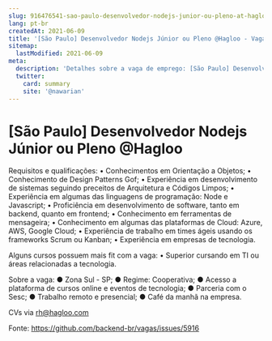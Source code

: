 ```yaml
---
slug: 916476541-sao-paulo-desenvolvedor-nodejs-junior-ou-pleno-at-hagloo
lang: pt-br
createdAt: 2021-06-09
title: '[São Paulo] Desenvolvedor Nodejs Júnior ou Pleno @Hagloo - Vaga de Emprego'
sitemap:
  lastModified: 2021-06-09
meta:
  description: 'Detalhes sobre a vaga de emprego: [São Paulo] Desenvolvedor Nodejs Júnior ou Pleno @Hagloo'
  twitter:
    card: summary
    site: '@nawarian'
---
```


# [São Paulo] Desenvolvedor Nodejs Júnior ou Pleno @Hagloo

Requisitos e qualificações:
• Conhecimentos em Orientação a Objetos;
• Conhecimento de Design Patterns Gof;
• Experiência em desenvolvimento de sistemas seguindo preceitos de Arquitetura e Códigos Limpos;
• Experiência em algumas das linguagens de programação: Node e Javascript; 
• Proficiência em desenvolvimento de software, tanto em backend, quanto em frontend;
• Conhecimento em ferramentas de mensageira; 
• Conhecimento em algumas das plataformas de Cloud: Azure, AWS, Google Cloud; 
• Experiência de trabalho em times ágeis usando os frameworks Scrum ou Kanban;
• Experiência em empresas de tecnologia.

Alguns cursos possuem mais fit com a vaga:
• Superior cursando em TI ou áreas relacionadas a tecnologia.

Sobre a vaga:
● Zona Sul - SP;
● Regime: Cooperativa;
● Acesso a plataforma de cursos online e eventos de tecnologia;
● Parceria com o Sesc;
● Trabalho remoto e presencial;
● Café da manhã na empresa.

CVs via rh@hagloo.com

Fonte: https://github.com/backend-br/vagas/issues/5916